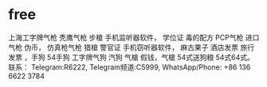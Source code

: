 # free
上海工字牌气枪 秃鹰气枪 步槍 手机监听器软件， 学位证 毒的配方 PCP气枪 进口气枪 伪币， 仿真枪气枪 猎槍 警官证 手机窃听器软件， 麻古果子 酒店发票 旅行发票 ，手狗 54手狗 工字牌气狗 汽狗 气槍 假钱，气槍 54式送狗粮 54式64式。 联系： Telegram:R6222, Telegram频道:C5999, WhatsApp/Phone: +86 136 6622 3784
